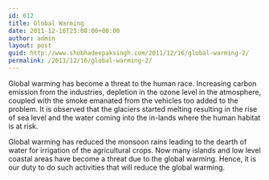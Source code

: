 ```yaml
---
id: 612
title: Global Warming
date: 2011-12-16T23:08:00+00:00
author: admin
layout: post
guid: http://www.shobhadeepaksingh.com/2011/12/16/global-warming-2/
permalink: /2011/12/16/global-warming-2/
---
```

Global warming has become a threat to the human race. Increasing carbon emission from the industries, depletion in the ozone level in the atmosphere, coupled with the smoke emanated from the vehicles too added to the problem. It is observed that the glaciers started melting resulting in the rise of sea level and the water coming into the in-lands where the human habitat is at risk.

Global warming has reduced the monsoon rains leading to the dearth of water for irrigation of the agricultural crops. Now many islands and low level coastal areas have become a threat due to the global warming. Hence, it is our duty to do such activities that will reduce the global warming.